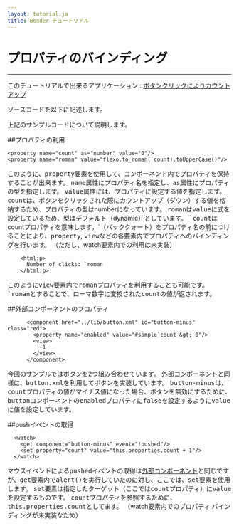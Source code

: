 ```yaml
---
layout: tutorial.ja
title: Bender チュートリアル
---
```

# プロパティのバインディング

-----
このチュートリアルで出来るアプリケーション : [ボタンクリックによりカウントアップ](../../dom/runtime.html?href=../dom/test/sample.xml)

ソースコードを以下に記述します。

<blockquote class="code">
</blockquote>
<script>
flexo.ez_xhr("../../dom/test/sample.xml", { responseType: "text" }, function (req) {
  document.querySelector("blockquote").appendChild(flexo.$pre(req.response));
});
</script>


上記のサンプルコードについて説明します。

##プロパティの利用

	<property name="count" as="number" value="0"/>
	<property name="roman" value="flexo.to_roman(`count).toUpperCase()"/>
このように、<tt>property</tt>要素を使用して、コンポーネント内でプロパティを保持することが出来ます。
<tt>name</tt>属性にプロパティ名を指定し、<tt>as</tt>属性にプロパティの型を指定します。
<tt>value</tt>属性には、プロパティに設定する値を指定します。
<tt>count</tt>は、ボタンをクリックされた際にカウントアップ（ダウン）する値を格納するため、プロパティの型はnumberになっています。
<tt>roman</tt>は<tt>value</tt>に式を設定しているため、型はデフォルト（dynamic）としています。
<tt>`count</tt>はcountプロパティを意味します。&#096;（バッククォート）をプロパティ名の前につけることにより、<tt>property</tt>, <tt>view</tt>などの各要素内でプロパティへのバインディングを行います。
（ただし、watch要素内での利用は未実装）

	    <html:p>
	      Number of clicks: `roman
	    </html:p>
このように<tt>view</tt>要素内で<tt>roman</tt>プロパティを利用することも可能です。
<tt>`roman</tt>とすることで、ローマ数字に変換された<tt>count</tt>の値が返されます。

##外部コンポーネントのプロパティ

	      <component href="../lib/button.xml" id="button-minus" class="red">
	        <property name="enabled" value="#sample`count &gt; 0"/>
	        <view>
	          -1
	        </view>
	      </component>
今回のサンプルではボタンを2つ組み合わせています。
<a href="">外部コンポーネント</a>と同様に、<tt>button.xml</tt>を利用してボタンを実装しています。
<tt>button-minus</tt>は、<tt>count</tt>プロパティの値がマイナス値になった場合、ボタンを無効にするために、<tt>button</tt>コンポーネントの<tt>enabled</tt>プロパティに<tt>false</tt>を設定するように<tt>value</tt>に値を設定しています。


##pushイベントの取得

	  <watch>
	    <get component="button-minus" event="!pushed"/>
	    <set property="count" value="this.properties.count + 1"/>
	  </watch>
マウスイベントによる<tt>pushed</tt>イベントの取得は<a href="">外部コンポーネント</a>と同じですが、<tt>get</tt>要素内で<tt>alert()</tt>を実行していたのに対し、ここでは、<tt>set</tt>要素を使用します。
<tt>set</tt>要素は指定したターゲット（ここでは<tt>count</tt>プロパティ）に<tt>value</tt>を設定するものです。
<tt>count</tt>プロパティを参照するために、<tt>this.properties.count</tt>としてます。
（watch要素内でのプロパティ バインディングが未実装なため）





